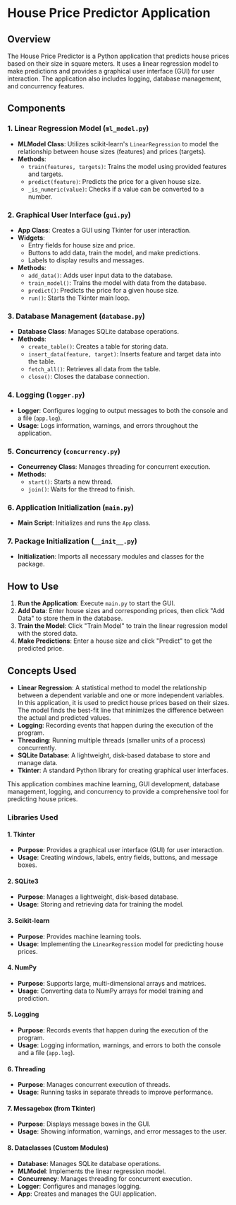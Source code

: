 # House Price Predictor Application

## Overview
The House Price Predictor is a Python application that predicts house prices based on their size in square meters. It uses a linear regression model to make predictions and provides a graphical user interface (GUI) for user interaction. The application also includes logging, database management, and concurrency features.

## Components

### 1. Linear Regression Model (`ml_model.py`)
- **MLModel Class**: Utilizes scikit-learn's `LinearRegression` to model the relationship between house sizes (features) and prices (targets).
- **Methods**:
  - `train(features, targets)`: Trains the model using provided features and targets.
  - `predict(feature)`: Predicts the price for a given house size.
  - `_is_numeric(value)`: Checks if a value can be converted to a number.

### 2. Graphical User Interface (`gui.py`)
- **App Class**: Creates a GUI using Tkinter for user interaction.
- **Widgets**:
  - Entry fields for house size and price.
  - Buttons to add data, train the model, and make predictions.
  - Labels to display results and messages.
- **Methods**:
  - `add_data()`: Adds user input data to the database.
  - `train_model()`: Trains the model with data from the database.
  - `predict()`: Predicts the price for a given house size.
  - `run()`: Starts the Tkinter main loop.

### 3. Database Management (`database.py`)
- **Database Class**: Manages SQLite database operations.
- **Methods**:
  - `create_table()`: Creates a table for storing data.
  - `insert_data(feature, target)`: Inserts feature and target data into the table.
  - `fetch_all()`: Retrieves all data from the table.
  - `close()`: Closes the database connection.

### 4. Logging (`logger.py`)
- **Logger**: Configures logging to output messages to both the console and a file (`app.log`).
- **Usage**: Logs information, warnings, and errors throughout the application.

### 5. Concurrency (`concurrency.py`)
- **Concurrency Class**: Manages threading for concurrent execution.
- **Methods**:
  - `start()`: Starts a new thread.
  - `join()`: Waits for the thread to finish.

### 6. Application Initialization (`main.py`)
- **Main Script**: Initializes and runs the `App` class.

### 7. Package Initialization (`__init__.py`)
- **Initialization**: Imports all necessary modules and classes for the package.

## How to Use
1. **Run the Application**: Execute `main.py` to start the GUI.
2. **Add Data**: Enter house sizes and corresponding prices, then click "Add Data" to store them in the database.
3. **Train the Model**: Click "Train Model" to train the linear regression model with the stored data.
4. **Make Predictions**: Enter a house size and click "Predict" to get the predicted price.

## Concepts Used
- **Linear Regression**: A statistical method to model the relationship between a dependent variable and one or more independent variables. In this application, it is used to predict house prices based on their sizes. The model finds the best-fit line that minimizes the difference between the actual and predicted values.
- **Logging**: Recording events that happen during the execution of the program.
- **Threading**: Running multiple threads (smaller units of a process) concurrently.
- **SQLite Database**: A lightweight, disk-based database to store and manage data.
- **Tkinter**: A standard Python library for creating graphical user interfaces.

This application combines machine learning, GUI development, database management, logging, and concurrency to provide a comprehensive tool for predicting house prices.

### Libraries Used

#### 1. Tkinter
- **Purpose**: Provides a graphical user interface (GUI) for user interaction.
- **Usage**: Creating windows, labels, entry fields, buttons, and message boxes.

#### 2. SQLite3
- **Purpose**: Manages a lightweight, disk-based database.
- **Usage**: Storing and retrieving data for training the model.

#### 3. Scikit-learn
- **Purpose**: Provides machine learning tools.
- **Usage**: Implementing the `LinearRegression` model for predicting house prices.

#### 4. NumPy
- **Purpose**: Supports large, multi-dimensional arrays and matrices.
- **Usage**: Converting data to NumPy arrays for model training and prediction.

#### 5. Logging
- **Purpose**: Records events that happen during the execution of the program.
- **Usage**: Logging information, warnings, and errors to both the console and a file (`app.log`).

#### 6. Threading
- **Purpose**: Manages concurrent execution of threads.
- **Usage**: Running tasks in separate threads to improve performance.

#### 7. Messagebox (from Tkinter)
- **Purpose**: Displays message boxes in the GUI.
- **Usage**: Showing information, warnings, and error messages to the user.

#### 8. Dataclasses (Custom Modules)
- **Database**: Manages SQLite database operations.
- **MLModel**: Implements the linear regression model.
- **Concurrency**: Manages threading for concurrent execution.
- **Logger**: Configures and manages logging.
- **App**: Creates and manages the GUI application.

